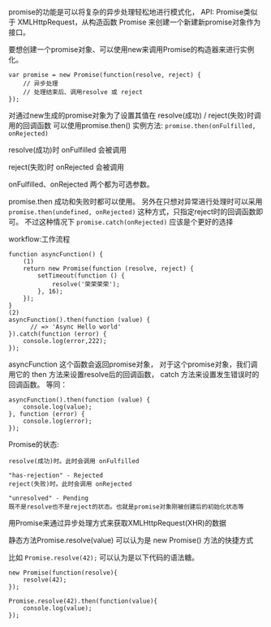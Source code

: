  promise的功能是可以将复杂的异步处理轻松地进行模式化，
 API:
 Promise类似于 XMLHttpRequest，从构造函数 Promise 来创建一个新建新promise对象作为接口。

要想创建一个promise对象、可以使用new来调用Promise的构造器来进行实例化。
```
var promise = new Promise(function(resolve, reject) {
    // 异步处理
    // 处理结束后、调用resolve 或 reject
});
```
对通过new生成的promise对象为了设置其值在 resolve(成功) / reject(失败)时调用的回调函数 可以使用promise.then() 实例方法:
`promise.then(onFulfilled, onRejected)`

resolve(成功)时
onFulfilled 会被调用

reject(失败)时
onRejected 会被调用

onFulfilled、onRejected 两个都为可选参数。

promise.then 成功和失败时都可以使用。 另外在只想对异常进行处理时可以采用 `promise.then(undefined, onRejected)` 这种方式，只指定reject时的回调函数即可。 不过这种情况下 `promise.catch(onRejected)` 应该是个更好的选择

workflow:工作流程
```
function asyncFunction() {
    (1)
    return new Promise(function (resolve, reject) {
        setTimeout(function () {
            resolve('荣荣荣荣');
        }, 16);
    });
}
(2)
asyncFunction().then(function (value) {
      // => 'Async Hello world'
}).catch(function (error) {
    console.log(error,222);
});
```

asyncFunction 这个函数会返回promise对象， 对于这个promise对象，我们调用它的 then 方法来设置resolve后的回调函数， catch 方法来设置发生错误时的回调函数。
等同：
```
asyncFunction().then(function (value) {
    console.log(value);
}, function (error) {
    console.log(error);
});
```
Promise的状态:
```auto"has-resolution" - Fulfilled
resolve(成功)时。此时会调用 onFulfilled

"has-rejection" - Rejected
reject(失败)时。此时会调用 onRejected

"unresolved" - Pending
既不是resolve也不是reject的状态。也就是promise对象刚被创建后的初始化状态等
```

用Promise来通过异步处理方式来获取XMLHttpRequest(XHR)的数据

静态方法Promise.resolve(value) 可以认为是 new Promise() 方法的快捷方式

比如 `Promise.resolve(42);` 可以认为是以下代码的语法糖。
```
new Promise(function(resolve){
    resolve(42);
});
```
```
Promise.resolve(42).then(function(value){
    console.log(value);
});
```
